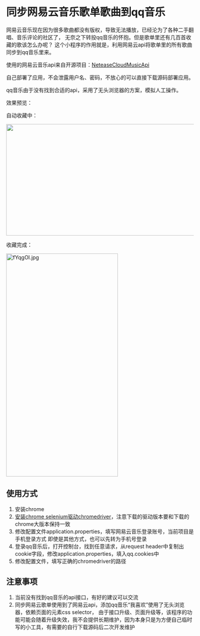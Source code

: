 # 同步网易云音乐歌单歌曲到qq音乐

网易云音乐现在因为很多歌曲都没有版权，导致无法播放，已经沦为了各种二手翻唱、音乐评论的社区了，
无奈之下转投qq音乐的怀抱。但是歌单里还有几百首收藏的歌该怎么办呢？
这个小程序的作用就是，利用网易云api将歌单里的所有歌曲同步到qq音乐里来。

使用的网易云音乐api来自开源项目：[NeteaseCloudMusicApi](https://github.com/Binaryify/NeteaseCloudMusicApi)

自己部署了应用，不会泄露用户名、密码，不放心的可以直接下载源码部署应用。

qq音乐由于没有找到合适的api，采用了无头浏览器的方案，模拟人工操作。

效果预览：

自动收藏中：

<img src="https://github.com/zhangjh/syncNetEaseMusic2qq/blob/master/VID_20210809_221628.gif" width="600" height="300" />

收藏完成：

<img src="https://z3.ax1x.com/2021/08/10/fYqgOI.md.jpg" alt="fYqgOI.jpg" border="0" height="600" width="300" />

## 使用方式
1. 安装chrome
2. [安装chrome selenium驱动chromedriver](https://chromedriver.storage.googleapis.com/index.html)，注意下载的驱动版本要和下载的chrome大版本保持一致
3. 修改配置文件application.properties，填写网易云音乐登录账号，当前项目是手机登录方式
    即使是其他方式，也可以先转为手机号登录
4. 登录qq音乐后，打开控制台，找到任意请求，从request header中复制出cookie字段，修改application.properties，填入qq.cookies中
5. 修改配置文件，填写正确的chromedriver的路径

## 注意事项
1. 当前没有找到qq音乐的api接口，有好的建议可以交流
2. 同步网易云歌单使用到了网易云api，添加qq音乐“我喜欢”使用了无头浏览器，依赖页面的元素css selector，
   由于接口升级、页面升级等，该程序的功能可能会随着升级失效，我不会提供长期维护，因为本身只是为方便自己临时写的小工具，有需要的自行下载源码后二次开发维护

   
